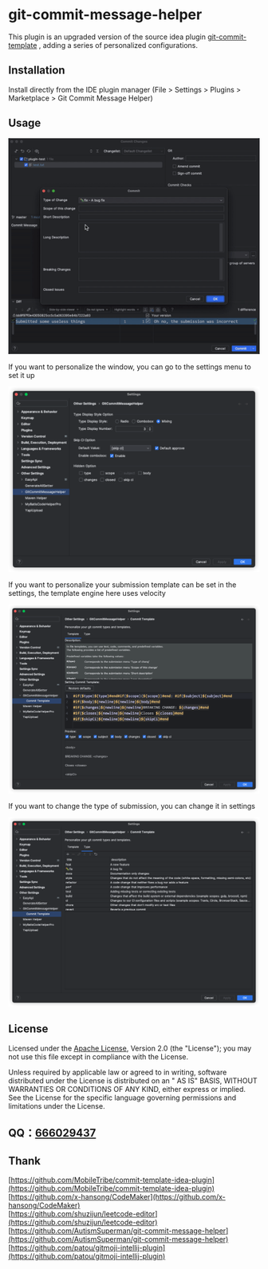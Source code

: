 # git-commit-message-helper

This plugin is an upgraded version of the source idea
plugin [git-commit-template](https://plugins.jetbrains.com/plugin/9861-git-commit-template) , adding a series of
personalized configurations.

## Installation

Install directly from the IDE plugin manager (File > Settings > Plugins > Marketplace > Git Commit Message Helper)

## Usage

![operation.gif](https://raw.githubusercontent.com/AutismSuperman/git-commit-message-helper/master/doc/image/operation.gif)

If you want to personalize the window, you can go to the settings menu to set it up

![settings-0.png](https://raw.githubusercontent.com/AutismSuperman/git-commit-message-helper/master/doc/image/settings-0.png)

If you want to personalize your submission template can be set in the settings, the template engine here uses velocity

![settings-1.png](https://raw.githubusercontent.com/AutismSuperman/git-commit-message-helper/master/doc/image/settings-1.png)

If you want to change the type of submission, you can change it in settings

![settings-2.png](https://raw.githubusercontent.com/AutismSuperman/git-commit-message-helper/master/doc/image/settings-2.png)

## License

Licensed under the  [Apache License](http://www.apache.org/licenses/LICENSE-2.0), Version 2.0 (the "License"); you may
not use this file except in compliance with the License.

Unless required by applicable law or agreed to in writing, software distributed under the License is distributed on an "
AS IS" BASIS, WITHOUT WARRANTIES OR CONDITIONS OF ANY KIND, either express or implied. See the License for the specific
language governing permissions and limitations under the License.

## QQ：[666029437](https://qm.qq.com/q/KPIPBBvgGs)

## Thank

[https://github.com/MobileTribe/commit-template-idea-plugin](https://github.com/MobileTribe/commit-template-idea-plugin)  
[https://github.com/x-hansong/CodeMaker](https://github.com/x-hansong/CodeMaker)  
[https://github.com/shuzijun/leetcode-editor](https://github.com/shuzijun/leetcode-editor)
[https://github.com/AutismSuperman/git-commit-message-helper](https://github.com/AutismSuperman/git-commit-message-helper)
[https://github.com/patou/gitmoji-intellij-plugin](https://github.com/patou/gitmoji-intellij-plugin)
